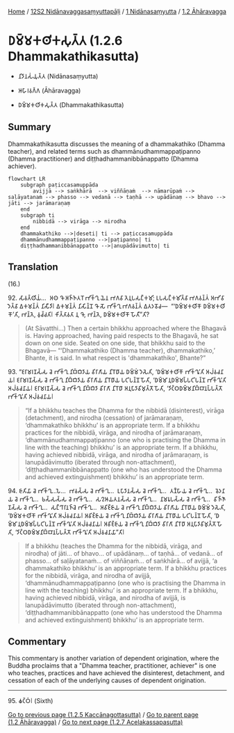
[Home](/) / [12S2 Nidānavaggasaṃyuttapāḷi](../../../12S2.md) / [1 Nidānasaṃyutta](../../1.md) / [1.2 Āhāravagga](../1.2.md)

# 𑀥𑀫𑁆𑀫𑀓𑀣𑀺𑀓𑀲𑀼𑀢𑁆𑀢 (1.2.6 Dhammakathikasutta)

* 𑀦𑀺𑀤𑀸𑀦𑀲𑀁𑀬𑀼𑀢𑁆𑀢 (Nidānasaṃyutta)

* 𑀆𑀳𑀸𑀭𑀯𑀕𑁆𑀕 (Āhāravagga)

* 𑀥𑀫𑁆𑀫𑀓𑀣𑀺𑀓𑀲𑀼𑀢𑁆𑀢 (Dhammakathikasutta)

## Summary

Dhammakathikasutta discusses the meaning of a dhammakathiko (Dhamma teacher), and related terms such as dhammānudhammappaṭipanno (Dhamma practitioner) and diṭṭhadhammanibbānappatto (Dhamma achiever).

```mermaid
flowchart LR
    subgraph paṭiccasamuppāda
        avijjā --> saṅkhārā  --> viññāṇaṁ  --> nāmarūpaṁ --> saḷāyatanaṁ --> phasso --> vedanā --> taṇhā --> upādānaṃ --> bhavo --> jāti --> jarāmaraṇaṃ
    end
    subgraph ti
        nibbidā --> virāga --> nirodha
    end
    dhammakathiko -->|deseti| ti --> paṭiccasamuppāda
    dhammānudhammappaṭipanno -->|paṭipanno| ti
    diṭṭhadhammanibbānappatto -->|anupādāvimutto| ti
```

## Translation

(16.)

92\. 𑀲𑀸𑀯𑀢𑁆𑀣𑀺𑀬𑀁…  𑀅𑀣 𑀔𑁄 𑀅𑀜𑁆𑀜𑀢𑀭𑁄 𑀪𑀺𑀓𑁆𑀔𑀼 𑀬𑁂𑀦 𑀪𑀕𑀯𑀸 𑀢𑁂𑀦𑀼𑀧𑀲𑀗𑁆𑀓𑀫𑀺; 𑀉𑀧𑀲𑀗𑁆𑀓𑀫𑀺𑀢𑁆𑀯𑀸 𑀪𑀕𑀯𑀦𑁆𑀢𑀁 𑀅𑀪𑀺𑀯𑀸𑀤𑁂𑀢𑁆𑀯𑀸 𑀏𑀓𑀫𑀦𑁆𑀢𑀁 𑀦𑀺𑀲𑀻𑀤𑀺𑁇 𑀏𑀓𑀫𑀦𑁆𑀢𑀁 𑀦𑀺𑀲𑀺𑀦𑁆𑀦𑁄 𑀔𑁄 𑀲𑁄 𑀪𑀺𑀓𑁆𑀔𑀼 𑀪𑀕𑀯𑀦𑁆𑀢𑀁 𑀏𑀢𑀤𑀯𑁄𑀘—  “‘𑀥𑀫𑁆𑀫𑀓𑀣𑀺𑀓𑁄 𑀥𑀫𑁆𑀫𑀓𑀣𑀺𑀓𑁄’𑀢𑀺, 𑀪𑀦𑁆𑀢𑁂, 𑀯𑀼𑀘𑁆𑀘𑀢𑀺𑁇 𑀓𑀺𑀢𑁆𑀢𑀸𑀯𑀢𑀸 𑀦𑀼 𑀔𑁄, 𑀪𑀦𑁆𑀢𑁂, 𑀥𑀫𑁆𑀫𑀓𑀣𑀺𑀓𑁄 𑀳𑁄𑀢𑀻”𑀢𑀺?

> (At Sāvatthi…)  Then a certain bhikkhu approached where the Bhagavā is. Having approached, having paid respects to the Bhagavā, he sat down on one side.  Seated on one side, that bhikkhu said to the Bhagavā—  “‘Dhammakathiko (Dhamma teacher), dhammakathiko,’ Bhante, it is said.  In what respect is 'dhammakathiko', Bhante?”

93\. “𑀚𑀭𑀸𑀫𑀭𑀡𑀲𑁆𑀲 𑀘𑁂 𑀪𑀺𑀓𑁆𑀔𑀼 𑀦𑀺𑀩𑁆𑀩𑀺𑀤𑀸𑀬 𑀯𑀺𑀭𑀸𑀕𑀸𑀬 𑀦𑀺𑀭𑁄𑀥𑀸𑀬 𑀥𑀫𑁆𑀫𑀁 𑀤𑁂𑀲𑁂𑀢𑀺, ‘𑀥𑀫𑁆𑀫𑀓𑀣𑀺𑀓𑁄 𑀪𑀺𑀓𑁆𑀔𑀽’𑀢𑀺 𑀅𑀮𑀁𑀯𑀘𑀦𑀸𑀬𑁇 𑀚𑀭𑀸𑀫𑀭𑀡𑀲𑁆𑀲 𑀘𑁂 𑀪𑀺𑀓𑁆𑀔𑀼 𑀦𑀺𑀩𑁆𑀩𑀺𑀤𑀸𑀬 𑀯𑀺𑀭𑀸𑀕𑀸𑀬 𑀦𑀺𑀭𑁄𑀥𑀸𑀬 𑀧𑀝𑀺𑀧𑀦𑁆𑀦𑁄 𑀳𑁄𑀢𑀺, ‘𑀥𑀫𑁆𑀫𑀸𑀦𑀼𑀥𑀫𑁆𑀫𑀧𑁆𑀧𑀝𑀺𑀧𑀦𑁆𑀦𑁄 𑀪𑀺𑀓𑁆𑀔𑀽’𑀢𑀺 𑀅𑀮𑀁𑀯𑀘𑀦𑀸𑀬𑁇 𑀚𑀭𑀸𑀫𑀭𑀡𑀲𑁆𑀲 𑀘𑁂 𑀪𑀺𑀓𑁆𑀔𑀼 𑀦𑀺𑀩𑁆𑀩𑀺𑀤𑀸 𑀯𑀺𑀭𑀸𑀕𑀸 𑀦𑀺𑀭𑁄𑀥𑀸 𑀅𑀦𑀼𑀧𑀸𑀤𑀸𑀯𑀺𑀫𑀼𑀢𑁆𑀢𑁄 𑀳𑁄𑀢𑀺, ‘𑀤𑀺𑀝𑁆𑀞𑀥𑀫𑁆𑀫𑀦𑀺𑀩𑁆𑀩𑀸𑀦𑀧𑁆𑀧𑀢𑁆𑀢𑁄 𑀪𑀺𑀓𑁆𑀔𑀽’𑀢𑀺 𑀅𑀮𑀁𑀯𑀘𑀦𑀸𑀬𑁇

> “If a bhikkhu teaches the Dhamma for the nibbidā (disinterest), virāga (detachment), and nirodha (cessation) of jarāmaraṇaṃ, ‘dhammakathiko bhikkhu’ is an appropriate term.  If a bhikkhu practices for the nibbidā, virāga, and nirodha of jarāmaraṇaṃ, ‘dhammānudhammappaṭipanno (one who is practising the Dhamma in line with the teaching) bhikkhu’ is an appropriate term.  If a bhikkhu, having achieved nibbidā, virāga, and nirodha of jarāmaraṇaṃ, is lanupādāvimutto (iberated through non-attachment), ‘diṭṭhadhammanibbānappatto (one who has understood the Dhamma and achieved extinguishment) bhikkhu’ is an appropriate term.

94\. 𑀚𑀸𑀢𑀺𑀬𑀸 𑀘𑁂 𑀪𑀺𑀓𑁆𑀔𑀼…𑀧𑁂…  𑀪𑀯𑀲𑁆𑀲 𑀘𑁂 𑀪𑀺𑀓𑁆𑀔𑀼…  𑀉𑀧𑀸𑀤𑀸𑀦𑀲𑁆𑀲 𑀘𑁂 𑀪𑀺𑀓𑁆𑀔𑀼…  𑀢𑀡𑁆𑀳𑀸𑀬 𑀘𑁂 𑀪𑀺𑀓𑁆𑀔𑀼…  𑀯𑁂𑀤𑀦𑀸𑀬 𑀘𑁂 𑀪𑀺𑀓𑁆𑀔𑀼…  𑀨𑀲𑁆𑀲𑀲𑁆𑀲 𑀘𑁂 𑀪𑀺𑀓𑁆𑀔𑀼…  𑀲𑀍𑀆𑀬𑀢𑀦𑀲𑁆𑀲 𑀘𑁂 𑀪𑀺𑀓𑁆𑀔𑀼…  𑀦𑀸𑀫𑀭𑀽𑀧𑀲𑁆𑀲 𑀘𑁂 𑀪𑀺𑀓𑁆𑀔𑀼…  𑀯𑀺𑀜𑁆𑀜𑀸𑀡𑀲𑁆𑀲 𑀘𑁂 𑀪𑀺𑀓𑁆𑀔𑀼…  𑀲𑀗𑁆𑀔𑀸𑀭𑀸𑀦𑀜𑁆𑀘𑁂 𑀪𑀺𑀓𑁆𑀔𑀼…  𑀅𑀯𑀺𑀚𑁆𑀚𑀸𑀬 𑀘𑁂 𑀪𑀺𑀓𑁆𑀔𑀼 𑀦𑀺𑀩𑁆𑀩𑀺𑀤𑀸𑀬 𑀯𑀺𑀭𑀸𑀕𑀸𑀬 𑀦𑀺𑀭𑁄𑀥𑀸𑀬 𑀥𑀫𑁆𑀫𑀁 𑀤𑁂𑀲𑁂𑀢𑀺, ‘𑀥𑀫𑁆𑀫𑀓𑀣𑀺𑀓𑁄 𑀪𑀺𑀓𑁆𑀔𑀽’𑀢𑀺 𑀅𑀮𑀁𑀯𑀘𑀦𑀸𑀬𑁇 𑀅𑀯𑀺𑀚𑁆𑀚𑀸𑀬 𑀘𑁂 𑀪𑀺𑀓𑁆𑀔𑀼 𑀦𑀺𑀩𑁆𑀩𑀺𑀤𑀸𑀬 𑀯𑀺𑀭𑀸𑀕𑀸𑀬 𑀦𑀺𑀭𑁄𑀥𑀸𑀬 𑀧𑀝𑀺𑀧𑀦𑁆𑀦𑁄 𑀳𑁄𑀢𑀺, ‘𑀥𑀫𑁆𑀫𑀸𑀦𑀼𑀥𑀫𑁆𑀫𑀧𑁆𑀧𑀝𑀺𑀧𑀦𑁆𑀦𑁄 𑀪𑀺𑀓𑁆𑀔𑀽’𑀢𑀺 𑀅𑀮𑀁𑀯𑀘𑀦𑀸𑀬𑁇 𑀅𑀯𑀺𑀚𑁆𑀚𑀸𑀬 𑀘𑁂 𑀪𑀺𑀓𑁆𑀔𑀼 𑀦𑀺𑀩𑁆𑀩𑀺𑀤𑀸 𑀯𑀺𑀭𑀸𑀕𑀸 𑀦𑀺𑀭𑁄𑀥𑀸 𑀅𑀦𑀼𑀧𑀸𑀤𑀸𑀯𑀺𑀫𑀼𑀢𑁆𑀢𑁄 𑀳𑁄𑀢𑀺, ‘𑀤𑀺𑀝𑁆𑀞𑀥𑀫𑁆𑀫𑀦𑀺𑀩𑁆𑀩𑀸𑀦𑀧𑁆𑀧𑀢𑁆𑀢𑁄 𑀪𑀺𑀓𑁆𑀔𑀽’𑀢𑀺 𑀅𑀮𑀁𑀯𑀘𑀦𑀸𑀬𑀸”𑀢𑀺𑁇

> If a bhikkhu (teaches the Dhamma for the nibbidā, virāga, and nirodha) of jāti…  of bhavo…  of upādānaṃ…  of taṇhā…  of vedanā…  of phasso…  of saḷāyatanaṁ…  of viññāṇaṁ…  of saṅkhārā…  of avijjā, ‘a dhammakathiko bhikkhu’ is an appropriate term.  If a bhikkhu practices for the nibbidā, virāga, and nirodha of avijjā, ‘dhammānudhammappaṭipanno (one who is practising the Dhamma in line with the teaching) bhikkhu’ is an appropriate term.  If a bhikkhu, having achieved nibbidā, virāga, and nirodha of avijjā, is lanupādāvimutto (iberated through non-attachment), ‘diṭṭhadhammanibbānappatto (one who has understood the Dhamma and achieved extinguishment) bhikkhu’ is an appropriate term.

## Commentary

This commentary is another variation of dependent origination, where the Buddha proclaims that a "Dhamma teacher, practitioner, achiever" is one who teaches, practices and have achieved the disinterest, detachment, and cessation of each of the underlying causes of dependent origination.

---

95\. 𑀙𑀝𑁆𑀞𑀁𑁇 (Sixth)

[Go to previous page (1.2.5 Kaccānagottasutta)](1.2.5.md) / [Go to parent page (1.2 Āhāravagga)](../1.2.md) / [Go to next page (1.2.7 Acelakassapasutta)](1.2.7.md)
